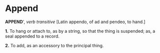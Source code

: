 # Append

**APPEND**', _verb transitive_ \[Latin appendo, of ad and pendeo, to hand.\]

**1.** To hang or attach to, as by a string, so that the thing is suspended; as, a seal appended to a record.

**2.** To add, as an accessory to the principal thing.